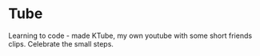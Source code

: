 # Tube

Learning to code - made KTube, my own youtube with some short friends clips. Celebrate the small steps.